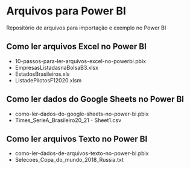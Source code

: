 # Arquivos para Power BI
Repositório de arquivos para importação e exemplo no Power BI

## Como ler arquivos Excel no Power BI

<ul>
<li>10-passos-para-ler-arquivos-excel-no-powerbi.pbix</li>
<li>EmpresasListadasnaBolsaB3.xlsx</li>
<li>EstadosBrasileiros.xls</li>
<li>ListadePilotosF12020.xlsm</li>
</ul>
  
## Como ler dados do Google Sheets no Power BI

<ul>
<li>como-ler-dados-do-google-sheets-no-power-bi.pbix</li>
<li>Times_SerieA_Brasileiro20_21 - Sheet1.csv</li>
</ul>

## Como ler arquivos Texto no Power BI

<ul>
<li>como-ler-dados-de-arquivos-texto-no-power-bi.pbix</li>
<li>Selecoes_Copa_do_mundo_2018_Russia.txt</li>
</ul>
